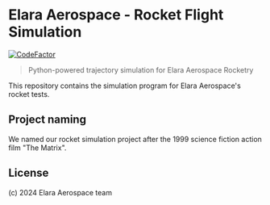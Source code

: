 # Elara Aerospace - Rocket Flight Simulation
[![CodeFactor](https://www.codefactor.io/repository/github/elara-aerospace/elara-matrix/badge)](https://www.codefactor.io/repository/github/elara-aerospace/elara-matrix)

> Python-powered trajectory simulation for Elara Aerospace Rocketry

This repository contains the simulation program for Elara Aerospace's rocket tests.

## Project naming
We named our rocket simulation project after the 1999 science fiction action film "The Matrix".

## License
(c) 2024 Elara Aerospace team
